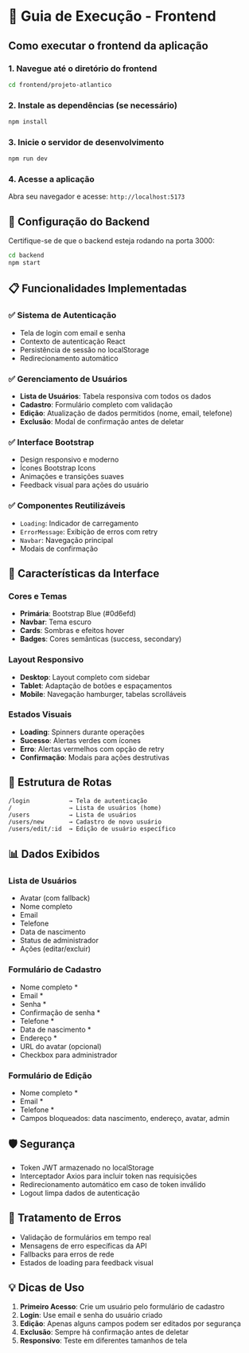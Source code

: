 # 🚀 Guia de Execução - Frontend

## Como executar o frontend da aplicação

### 1. Navegue até o diretório do frontend
```bash
cd frontend/projeto-atlantico
```

### 2. Instale as dependências (se necessário)
```bash
npm install
```

### 3. Inicie o servidor de desenvolvimento
```bash
npm run dev
```

### 4. Acesse a aplicação
Abra seu navegador e acesse: `http://localhost:5173`

## 🔧 Configuração do Backend

Certifique-se de que o backend esteja rodando na porta 3000:

```bash
cd backend
npm start
```

## 📋 Funcionalidades Implementadas

### ✅ Sistema de Autenticação
- Tela de login com email e senha
- Contexto de autenticação React
- Persistência de sessão no localStorage
- Redirecionamento automático

### ✅ Gerenciamento de Usuários
- **Lista de Usuários**: Tabela responsiva com todos os dados
- **Cadastro**: Formulário completo com validação
- **Edição**: Atualização de dados permitidos (nome, email, telefone)
- **Exclusão**: Modal de confirmação antes de deletar

### ✅ Interface Bootstrap
- Design responsivo e moderno
- Ícones Bootstrap Icons
- Animações e transições suaves
- Feedback visual para ações do usuário

### ✅ Componentes Reutilizáveis
- `Loading`: Indicador de carregamento
- `ErrorMessage`: Exibição de erros com retry
- `Navbar`: Navegação principal
- Modais de confirmação

## 🎨 Características da Interface

### Cores e Temas
- **Primária**: Bootstrap Blue (#0d6efd)
- **Navbar**: Tema escuro
- **Cards**: Sombras e efeitos hover
- **Badges**: Cores semânticas (success, secondary)

### Layout Responsivo
- **Desktop**: Layout completo com sidebar
- **Tablet**: Adaptação de botões e espaçamentos
- **Mobile**: Navegação hamburger, tabelas scrolláveis

### Estados Visuais
- **Loading**: Spinners durante operações
- **Sucesso**: Alertas verdes com ícones
- **Erro**: Alertas vermelhos com opção de retry
- **Confirmação**: Modais para ações destrutivas

## 🔗 Estrutura de Rotas

```
/login           → Tela de autenticação
/                → Lista de usuários (home)
/users           → Lista de usuários
/users/new       → Cadastro de novo usuário
/users/edit/:id  → Edição de usuário específico
```

## 📊 Dados Exibidos

### Lista de Usuários
- Avatar (com fallback)
- Nome completo
- Email
- Telefone
- Data de nascimento
- Status de administrador
- Ações (editar/excluir)

### Formulário de Cadastro
- Nome completo *
- Email *
- Senha *
- Confirmação de senha *
- Telefone *
- Data de nascimento *
- Endereço *
- URL do avatar (opcional)
- Checkbox para administrador

### Formulário de Edição
- Nome completo *
- Email *
- Telefone *
- Campos bloqueados: data nascimento, endereço, avatar, admin

## 🛡️ Segurança

- Token JWT armazenado no localStorage
- Interceptador Axios para incluir token nas requisições
- Redirecionamento automático em caso de token inválido
- Logout limpa dados de autenticação

## 🚨 Tratamento de Erros

- Validação de formulários em tempo real
- Mensagens de erro específicas da API
- Fallbacks para erros de rede
- Estados de loading para feedback visual

## 💡 Dicas de Uso

1. **Primeiro Acesso**: Crie um usuário pelo formulário de cadastro
2. **Login**: Use email e senha do usuário criado
3. **Edição**: Apenas alguns campos podem ser editados por segurança
4. **Exclusão**: Sempre há confirmação antes de deletar
5. **Responsivo**: Teste em diferentes tamanhos de tela
